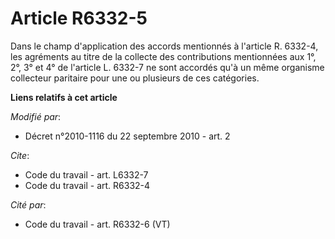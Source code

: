 # Article R6332-5

Dans le champ d'application des accords mentionnés à l'article R. 6332-4, les agréments au titre de la collecte des
contributions mentionnées aux 1°, 2°, 3° et 4° de l'article L. 6332-7 ne sont accordés qu'à un même organisme collecteur
paritaire pour une ou plusieurs de ces catégories.

**Liens relatifs à cet article**

_Modifié par_:

  - Décret n°2010-1116 du 22 septembre 2010 - art. 2

_Cite_:

  - Code du travail - art. L6332-7
  - Code du travail - art. R6332-4

_Cité par_:

  - Code du travail - art. R6332-6 (VT)
